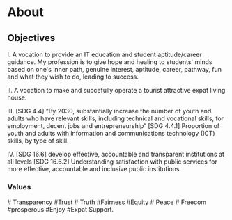 # About

<!-- wp:paragraph -->

## Objectives

<p> I. A vocation to provide an IT education and student aptitude/career guidance. My profession is to give hope and healing to students' minds based on one's inner path, genuine interest, aptitude, career, pathway, fun and what they wish to do, leading to success.
</p>
<p>
  II. A vocation to make and succefully operate a tourist attractive expat living house.
</p>

<p>
III. [SDG 4.4] “By 2030, substantially increase the number of youth and adults
who have relevant skills, including technical and vocational skills, for
employment, decent jobs and entrepreneurship”
[SDG 4.4.1] Proportion of youth and adults with information and communications technology (ICT) skills, by type of skill.
</p>
<p>
IV. [SDG 16.6] develop effective, accountable and transparent institutions at all levels
[SDG 16.6.2] Understanding satisfaction with public services for more effective, accountable and inclusive public institutions
</p>

### Values

<p> # Transparency #Trust # Truth #Fairness #Equity # Peace # Freecom #prosperous #Enjoy #Expat Support.</p>


